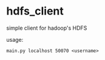 # hdfs_client
simple client for hadoop's HDFS

usage:
```console
main.py localhost 50070 <username>
```
